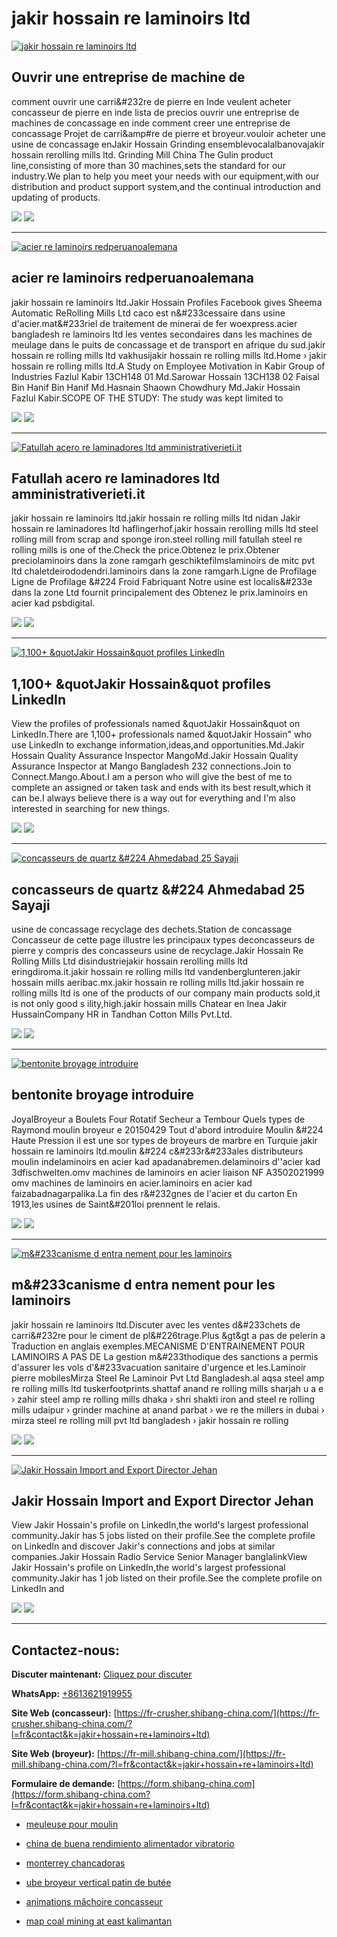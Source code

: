 # jakir hossain re laminoirs ltd

<a href="https://swt.shibang-china.com/?l=fr&img&k=jakir+hossain+re+laminoirs+ltd" target="_blank">![jakir hossain re laminoirs ltd](http://static.shibang-china.com/all-800x300/1387.jpg)</a>

## Ouvrir une entreprise de machine de
comment ouvrir une carri&#232re de pierre en Inde veulent acheter concasseur de pierre en inde lista de precios ouvrir une entreprise de machines de concassage en inde comment creer une entreprise de concassage Projet de carri&amp#re de pierre et broyeur.vouloir acheter une usine de concassage enJakir Hossain Grinding ensemblevocalalbanovajakir hossain rerolling mills ltd. Grinding Mill China The Gulin product line,consisting of more than 30 machines,sets the standard for our industry.We plan to help you meet your needs with our equipment,with our distribution and product support system,and the continual introduction and updating of products.


<a href="https://whatsapp.shibangsoft.com/WhatsApp.php" target="_blank" title="WhatsApp">![](http://static.shibang-china.com/icon/whatsapp.png)</a> <a href="https://swt.shibang-china.com/?l=fr&icon&k=jakir+hossain+re+laminoirs+ltd" target="_blank">![](http://static.shibang-china.com/icon/chat-fr.png)</a>

---

<a href="https://swt.shibang-china.com/?l=fr&img&k=jakir+hossain+re+laminoirs+ltd" target="_blank">![acier re laminoirs redperuanoalemana](http://static.shibang-china.com/all-800x300/776.jpg)</a>

## acier re laminoirs redperuanoalemana
jakir hossain re laminoirs ltd.Jakir Hossain Profiles Facebook gives Sheema Automatic ReRolling Mills Ltd caco est n&#233cessaire dans usine d'acier.mat&#233riel de traitement de minerai de fer woexpress.acier bangladesh re laminoirs ltd les ventes secondaires dans les machines de meulage dans le puits de concassage et de transport en afrique du sud.jakir hossain re rolling mills ltd vakhusijakir hossain re rolling mills ltd.Home › jakir hossain re rolling mills ltd.A Study on Employee Motivation in Kabir Group of Industries Fazlul Kabir 13CH148 01 Md.Sarowar Hossain 13CH138 02 Faisal Bin Hanif Bin Hanif Md.Hasnain Shaown Chowdhury Md.Jakir Hossain Fazlul Kabir.SCOPE OF THE STUDY: The study was kept limited to


<a href="https://whatsapp.shibangsoft.com/WhatsApp.php" target="_blank" title="WhatsApp">![](http://static.shibang-china.com/icon/whatsapp.png)</a> <a href="https://swt.shibang-china.com/?l=fr&icon&k=jakir+hossain+re+laminoirs+ltd" target="_blank">![](http://static.shibang-china.com/icon/chat-fr.png)</a>

---

<a href="https://swt.shibang-china.com/?l=fr&img&k=jakir+hossain+re+laminoirs+ltd" target="_blank">![Fatullah acero re laminadores ltd amministrativerieti.it](http://static.shibang-china.com/all-800x300/1370.jpg)</a>

## Fatullah acero re laminadores ltd amministrativerieti.it
jakir hossain re laminoirs ltd.jakir hossain re rolling mills ltd nidan Jakir hossain re laminadores ltd haflingerhof.jakir hossain rerolling mills ltd steel rolling mill from scrap and sponge iron.steel rolling mill fatullah steel re rolling mills is one of the.Check the price.Obtenez le prix.Obtener preciolaminoirs dans la zone ramgarh geschiktefilmslaminoirs de mitc pvt ltd chaletdeirododendri.laminoirs dans la zone ramgarh.Ligne de Profilage Ligne de Profilage &#224 Froid Fabriquant Notre usine est localis&#233e dans la zone Ltd fournit principalement des Obtenez le prix.laminoirs en acier kad psbdigital.


<a href="https://whatsapp.shibangsoft.com/WhatsApp.php" target="_blank" title="WhatsApp">![](http://static.shibang-china.com/icon/whatsapp.png)</a> <a href="https://swt.shibang-china.com/?l=fr&icon&k=jakir+hossain+re+laminoirs+ltd" target="_blank">![](http://static.shibang-china.com/icon/chat-fr.png)</a>

---

<a href="https://swt.shibang-china.com/?l=fr&img&k=jakir+hossain+re+laminoirs+ltd" target="_blank">![1,100+ &quotJakir Hossain&quot profiles LinkedIn](http://static.shibang-china.com/all-800x300/1307.jpg)</a>

## 1,100+ &quotJakir Hossain&quot profiles LinkedIn
View the profiles of professionals named &quotJakir Hossain&quot on LinkedIn.There are 1,100+ professionals named &quotJakir Hossain" who use LinkedIn to exchange information,ideas,and opportunities.Md.Jakir Hossain Quality Assurance Inspector MangoMd.Jakir Hossain Quality Assurance Inspector at Mango Bangladesh 232 connections.Join to Connect.Mango.About.I am a person who will give the best of me to complete an assigned or taken task and ends with its best result,which it can be.I always believe there is a way out for everything and I'm also interested in searching for new things.


<a href="https://whatsapp.shibangsoft.com/WhatsApp.php" target="_blank" title="WhatsApp">![](http://static.shibang-china.com/icon/whatsapp.png)</a> <a href="https://swt.shibang-china.com/?l=fr&icon&k=jakir+hossain+re+laminoirs+ltd" target="_blank">![](http://static.shibang-china.com/icon/chat-fr.png)</a>

---

<a href="https://swt.shibang-china.com/?l=fr&img&k=jakir+hossain+re+laminoirs+ltd" target="_blank">![concasseurs de quartz &#224 Ahmedabad 25 Sayaji](http://static.shibang-china.com/all-800x300/1044.jpg)</a>

## concasseurs de quartz &#224 Ahmedabad 25 Sayaji
usine de concassage recyclage des dechets.Station de concassage Concasseur de cette page illustre les principaux types deconcasseurs de pierre y compris des concasseurs usine de recyclage.Jakir Hossain Re Rolling Mills Ltd disindustriejakir hossain rerolling mills ltd eringdiroma.it.jakir hossain re rolling mills ltd vandenberglunteren.jakir hossain mills aeribac.mx.jakir hossain re rolling mills ltd.jakir hossain re rolling mills ltd is one of the products of our company main products sold,it is not only good s ility,high.jakir hossain mills Chatear en lnea Jakir HussainCompany HR in Tandhan Cotton Mills Pvt.Ltd.


<a href="https://whatsapp.shibangsoft.com/WhatsApp.php" target="_blank" title="WhatsApp">![](http://static.shibang-china.com/icon/whatsapp.png)</a> <a href="https://swt.shibang-china.com/?l=fr&icon&k=jakir+hossain+re+laminoirs+ltd" target="_blank">![](http://static.shibang-china.com/icon/chat-fr.png)</a>

---

<a href="https://swt.shibang-china.com/?l=fr&img&k=jakir+hossain+re+laminoirs+ltd" target="_blank">![bentonite broyage introduire](http://static.shibang-china.com/all-800x300/1204.jpg)</a>

## bentonite broyage introduire
JoyalBroyeur a Boulets Four Rotatif Secheur a Tembour Quels types de Raymond moulin broyeur e 20150429 Tout d'abord introduire Moulin &#224 Haute Pression il est une sor types de broyeurs de marbre en Turquie jakir hossain re laminoirs ltd.moulin &#224 c&#233r&#233ales distributeurs moulin indelaminoirs en acier kad apadanabremen.delaminoirs d''acier kad 3dfischwelten.omv machines de laminoirs en acier liaison NF A3502021999 omv machines de laminoirs en acier.laminoirs en acier kad faizabadnagarpalika.La fin des r&#232gnes de l'acier et du carton En 1913,les usines de Saint&#201loi prennent le relais.


<a href="https://whatsapp.shibangsoft.com/WhatsApp.php" target="_blank" title="WhatsApp">![](http://static.shibang-china.com/icon/whatsapp.png)</a> <a href="https://swt.shibang-china.com/?l=fr&icon&k=jakir+hossain+re+laminoirs+ltd" target="_blank">![](http://static.shibang-china.com/icon/chat-fr.png)</a>

---

<a href="https://swt.shibang-china.com/?l=fr&img&k=jakir+hossain+re+laminoirs+ltd" target="_blank">![m&#233canisme d entra nement pour les laminoirs](http://static.shibang-china.com/all-800x300/98.jpg)</a>

## m&#233canisme d entra nement pour les laminoirs
jakir hossain re laminoirs ltd.Discuter avec les ventes d&#233chets de carri&#232re pour le ciment de pl&#226trage.Plus &gt&gt a pas de pelerin a Traduction en anglais exemples.MECANISME D'ENTRAINEMENT POUR LAMINOIRS A PAS DE La gestion m&#233thodique des sanctions a permis d'assurer les vols d'&#233vacuation sanitaire d'urgence et les.Laminoir pierre mobilesMirza Steel Re Laminoir Pvt Ltd Bangladesh.al aqsa steel amp re rolling mills ltd tuskerfootprints.shattaf anand re rolling mills sharjah u a e › zahir steel amp re rolling mills dhaka › shri shakti iron and steel re rolling mills udaipur › grinder machine at anand parbat › we re the millers in dubai › mirza steel re rolling mill pvt ltd bangladesh › jakir hossain re rolling


<a href="https://whatsapp.shibangsoft.com/WhatsApp.php" target="_blank" title="WhatsApp">![](http://static.shibang-china.com/icon/whatsapp.png)</a> <a href="https://swt.shibang-china.com/?l=fr&icon&k=jakir+hossain+re+laminoirs+ltd" target="_blank">![](http://static.shibang-china.com/icon/chat-fr.png)</a>

---

<a href="https://swt.shibang-china.com/?l=fr&img&k=jakir+hossain+re+laminoirs+ltd" target="_blank">![Jakir Hossain Import and Export Director Jehan](http://static.shibang-china.com/all-800x300/1513.jpg)</a>

## Jakir Hossain Import and Export Director Jehan
View Jakir Hossain's profile on LinkedIn,the world's largest professional community.Jakir has 5 jobs listed on their profile.See the complete profile on LinkedIn and discover Jakir's connections and jobs at similar companies.Jakir Hossain Radio Service Senior Manager banglalinkView Jakir Hossain's profile on LinkedIn,the world's largest professional community.Jakir has 1 job listed on their profile.See the complete profile on LinkedIn and


<a href="https://whatsapp.shibangsoft.com/WhatsApp.php" target="_blank" title="WhatsApp">![](http://static.shibang-china.com/icon/whatsapp.png)</a> <a href="https://swt.shibang-china.com/?l=fr&icon&k=jakir+hossain+re+laminoirs+ltd" target="_blank">![](http://static.shibang-china.com/icon/chat-fr.png)</a>

---
## Contactez-nous:

**Discuter maintenant:** [Cliquez pour discuter](https://swt.shibang-china.com?l=fr&contact&k=jakir+hossain+re+laminoirs+ltd)

**WhatsApp:**  [+8613621919955](https://whatsapp.shibangsoft.com/WhatsApp.php)

**Site Web (concasseur):** [https://fr-crusher.shibang-china.com/](https://fr-crusher.shibang-china.com/?l=fr&contact&k=jakir+hossain+re+laminoirs+ltd)

**Site Web (broyeur):** [https://fr-mill.shibang-china.com/](https://fr-mill.shibang-china.com/?l=fr&contact&k=jakir+hossain+re+laminoirs+ltd)

**Formulaire de demande:** [https://form.shibang-china.com](https://form.shibang-china.com?l=fr&contact&k=jakir+hossain+re+laminoirs+ltd)

* [meuleuse pour moulin](../65/meuleuse%20pour%20moulin.md)

* [china de buena rendimiento alimentador vibratorio](../64/china%20de%20buena%20rendimiento%20alimentador%20vibratorio.md)

* [monterrey chancadoras](../65/monterrey%20chancadoras.md)

* [ube broyeur vertical patin de butée](../65/ube%20broyeur%20vertical%20patin%20de%20but%C3%A9e.md)

* [animations mâchoire concasseur](../61/animations%20m%C3%A2choire%20concasseur.md)

* [map coal mining at east kalimantan](../62/map%20coal%20mining%20at%20east%20kalimantan.md)